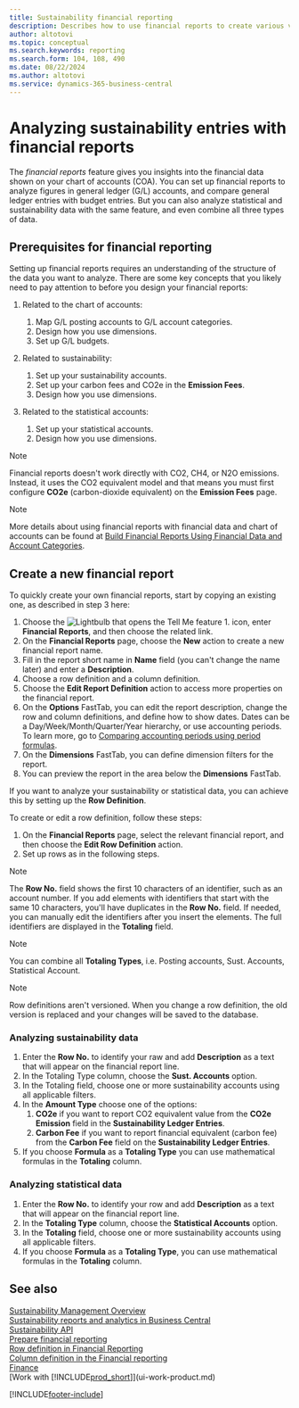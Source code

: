 ```yaml
---
title: Sustainability financial reporting
description: Describes how to use financial reports to create various views and reports for analyzing sustainability performance data.
author: altotovi
ms.topic: conceptual
ms.search.keywords: reporting
ms.search.form: 104, 108, 490
ms.date: 08/22/2024
ms.author: altotovi
ms.service: dynamics-365-business-central
---
```


# Analyzing sustainability entries with financial reports 

The *financial reports* feature gives you insights into the financial data shown on your chart of accounts (COA). You can set up financial reports to analyze figures in general ledger (G/L) accounts, and compare general ledger entries with budget entries. But you can also analyze statistical and sustainability data with the same feature, and even combine all three types of data.  

## Prerequisites for financial reporting  

Setting up financial reports requires an understanding of the structure of the data you want to analyze. There are some key concepts that you likely need to pay attention to before you design your financial reports: 

1. Related to the chart of accounts: 
   1. Map G/L posting accounts to G/L account categories. 
   2. Design how you use dimensions.
   3. Set up G/L budgets.  

2. Related to sustainability:   
   1. Set up your sustainability accounts. 
   2. Set up your carbon fees and CO2e in the **Emission Fees**.
   3. Design how you use dimensions.  

3. Related to the statistical accounts: 
   1. Set up your statistical accounts. 
   2. Design how you use dimensions.  

> [!NOTE]
> Financial reports doesn't work directly with CO2, CH4, or N2O emissions. Instead, it uses the CO2 equivalent model and that means you must first configure **CO2e** (carbon-dioxide equivalent) on the **Emission Fees** page.  

> [!NOTE]
> More details about using financial reports with financial data and chart of accounts can be found at [Build Financial Reports Using Financial Data and Account Categories](bi-how-work-account-schedule.md).   

## Create a new financial report  

To quickly create your own financial reports, start by copying an existing one, as described in step 3 here: 

1. Choose the ![Lightbulb that opens the Tell Me feature 1.](media/ui-search/search_small.png "Tell me what you want to do") icon, enter **Financial Reports**, and then choose the related link.  
2. On the **Financial Reports** page, choose the **New** action to create a new financial report name.  
3. Fill in the report short name in **Name** field (you can't change the name later) and enter a **Description**.  
4. Choose a row definition and a column definition.   
5. Choose the **Edit Report Definition** action to access more properties on the financial report.  
6. On the **Options** FastTab, you can edit the report description, change the row and column definitions, and define how to show dates. Dates can be a Day/Week/Month/Quarter/Year hierarchy, or use accounting periods. To learn more, go to [Comparing accounting periods using period formulas](bi-column-definitions.md#comparing-accounting-periods-using-period-formulas). 
7. On the **Dimensions** FastTab, you can define dimension filters for the report.  
8. You can preview the report in the area below the **Dimensions** FastTab.   

If you want to analyze your sustainability or statistical data, you can achieve this by setting up the **Row Definition**.  

To create or edit a row definition, follow these steps:




1. On the **Financial Reports** page, select the relevant financial report, and then choose the **Edit Row Definition** action. 
2. Set up rows as in the following steps.  

> [!NOTE]
> The **Row No.** field shows the first 10 characters of an identifier, such as an account number. If you add elements with identifiers that start with the same 10 characters, you'll have duplicates in the **Row No.** field. If needed, you can manually edit the identifiers after you insert the elements. The full identifiers are displayed in the **Totaling** field.

> [!NOTE]
> You can combine all **Totaling Types**, i.e. Posting accounts, Sust. Accounts, Statistical Account.

> [!NOTE]
> Row definitions aren't versioned. When you change a row definition, the old version is replaced and your changes will be saved to the database. 

### Analyzing sustainability data  

1. Enter the **Row No.** to identify your raw and add **Description** as a text that will appear on the financial report line. 
2. In the Totaling Type column, choose the **Sust. Accounts** option.   
3. In the Totaling field, choose one or more sustainability accounts using all applicable filters. 
4. In the **Amount Type** choose one of the options:   
   1. **CO2e** if you want to report CO2 equivalent value from the **CO2e Emission** field in the **Sustainability Ledger Entries**. 
   2. **Carbon Fee** if you want to report financial equivalent (carbon fee) from the **Carbon Fee** field on the **Sustainability Ledger Entries**. 
5. If you choose **Formula** as a **Totaling Type** you can use mathematical formulas in the **Totaling** column.  

### Analyzing statistical data

1. Enter the **Row No.** to identify your row and add **Description** as a text that will appear on the financial report line. 
2. In the **Totaling Type** column, choose the **Statistical Accounts** option.   
3. In the **Totaling** field, choose one or more sustainability accounts using all applicable filters. 
4. If you choose **Formula** as a **Totaling Type**, you can use mathematical formulas in the **Totaling** column.  

## See also

[Sustainability Management Overview](finance-manage-sustainability.md)    
[Sustainability reports and analytics in Business Central](sustainability-reports.md)   
[Sustainability API](/dynamics365/business-central/dev-itpro/api-sustainability/sustainability-api?toc=/dynamics365/business-central/toc.json)    
[Prepare financial reporting](bi-how-work-account-schedule.md)    
[Row definition in Financial Reporting](bi-row-definitions.md)    
[Column definition in the Financial reporting](bi-column-definitions.md)    
[Finance](finance.md)    
[Work with [!INCLUDE[prod_short](includes/prod_short.md)]](ui-work-product.md)    

[!INCLUDE[footer-include](includes/footer-banner.md)]
